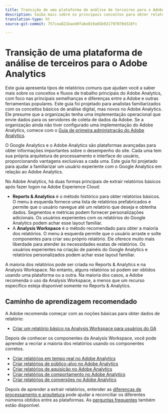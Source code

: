 ```yaml
---
title: Transição de uma plataforma de análise de terceiros para o Adobe Analytics
description: Saiba mais sobre os principais conceitos para obter relatórios, direcionados para usuários familiarizados com outras plataformas, como o Google Analytics.
translation-type: ht
source-git-commit: 757cea821bae49fabe819a65b921797070d328fc

---
```



# Transição de uma plataforma de análise de terceiros para o Adobe Analytics

Este guia apresenta tipos de relatórios comuns que ajudam você a saber mais sobre os conceitos e fluxos de trabalho principais do Adobe Analytics, com foco nas principais semelhanças e diferenças entre a Adobe e outras ferramentas populares. Este guia foi projetado para analistas familiarizados com os conceitos básicos de análise digital, mas novos no Adobe Analytics. Ele presume que a organização tenha uma implementação operacional que envie dados para os servidores de coleta de dados da Adobe. Se a organização ainda não tiver configurado uma implementação do Adobe Analytics, comece com o [Guia de primeira administração do Adobe Analytics](/help/admin/admin-console/first-admin-guide.md).

O Google Analytics e o Adobe Analytics são plataformas avançadas para obter informações importantes sobre o desempenho do site. Cada uma tem sua própria arquitetura de processamento e interface do usuário, proporcionando vantagens exclusivas a cada uma. Este guia foi projetado para ajudar a familiarizar um usuário experiente com o Google Analytics em relação ao Adobe Analytics.

No Adobe Analytics, há duas formas principais de extrair relatórios básicos após fazer logon na Adobe Experience Cloud:

* **Reports &amp; Analytics** é o método histórico para obter relatórios básicos. O menu à esquerda fornece uma lista de relatórios prefabricados e permite que o usuário navegue até um relatório que deseja e obtenha dados. Segmentos e métricas podem fornecer personalizações adicionais. Os usuários experientes com os relatórios do Google Analytics podem achar esse layout familiar.
* A **Analysis Workspace** é o método recomendado para obter a maioria dos relatórios. O menu à esquerda permite que o usuário arraste e solte componentes para criar seu próprio relatório. Ele oferece muito mais liberdade para atender às necessidades exatas de relatórios. Os usuários experientes na criação de painéis do Google Analytics e relatórios personalizados podem achar esse layout familiar.

A maioria dos relatórios pode ser criada no Reports &amp; Analytics e na Analysis Workspace. No entanto, alguns relatórios só podem ser obtidos usando uma plataforma ou a outra. Na maioria dos casos, a Adobe recomenda o uso da Analysis Workspace, a menos que um recurso específico esteja disponível somente no Reports &amp; Analytics.

## Caminho de aprendizagem recomendado

A Adobe recomenda começar com as noções básicas para obter dados de relatório:

* [Criar um relatório básico na Analysis Workspace para usuários do GA](reports/create-report.md)

Depois de conhecer os componentes da Analysis Workspace, você pode aprender a recriar a maioria dos relatórios usando os componentes corretos.

* [Criar relatórios em tempo real no Adobe Analytics](reports/realtime-reports.md)
* [Criar relatórios de público-alvo no Adobe Analytics](reports/audience-reports.md)
* [Criar relatórios de aquisição no Adobe Analytics](reports/acquisition-reports.md)
* [Criar relatórios de comportamento no Adobe Analytics](reports/behavior-reports.md)
* [Criar relatórios de conversões no Adobe Analytics](reports/conversions-reports.md)

Depois de aprender a extrair relatórios, entender as [diferenças de processamento e arquitetura](processing-differences.md) pode ajudar a reconciliar os diferentes números obtidos entre as plataformas. As [perguntas frequentes](faq.md) também estão disponível.

